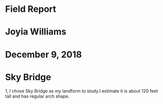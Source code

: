  # Field Report
 # Joyia Williams
 # December 9, 2018
 # Sky Bridge

 1, I chose Sky Bridge as my landform to study.I estimate it is about 120 feet tall  and has regular arch shape.